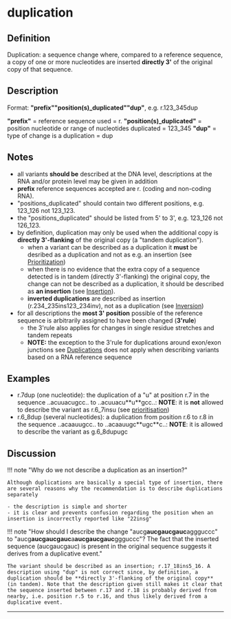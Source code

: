 # duplication

## Definition

Duplication: a sequence change where, compared to a reference sequence, a copy of one or more nucleotides are inserted **directly 3'** of the original copy of that sequence.

## Description

Format:   **"prefix""position(s)\_duplicated""dup"**,  e.g. r.123\_345dup

**"prefix"**  =  reference sequence used  =  r.
**"position(s)\_duplicated"**  =  position nucleotide or range of nucleotides duplicated  =  123\_345
**"dup"**  =  type of change is a duplication  =  dup

## Notes

* all variants **should be** described at the DNA level, descriptions at the RNA and/or protein level may be given in addition
* **prefix** reference sequences accepted are r. (coding and non-coding RNA).
* "positions_duplicated" should contain two different positions, e.g. 123_126 not 123_123.
* the "positions_duplicated" should be listed from 5' to 3', e.g. 123_126 not 126_123.
* by definition, duplication may only be used when the additional copy is **directly 3'-flanking** of the original copy (a "tandem duplication").
    * when a variant can be described as a duplication it **must** be desribed as a duplication and not as e.g. an insertion (see [Prioritization](../../general/))
    * when there is no evidence that the extra copy of a sequence detected is in tandem (directly 3'-flanking) the original copy, the change can not be described as a duplication, it should be described as **an insertion** (see [Insertion](../insertion/)).
    * **inverted duplications** are described as insertion (r.234\_235ins123\_234inv), not as a duplication (see [Inversion](../inversion))
* for all descriptions the **most 3' position** possible of the reference sequence is arbitrarily assigned to have been changed (**3'rule**)
    * the 3'rule also applies for changes in single residue stretches and tandem repeats
    * **NOTE:** the exception to the 3'rule for duplications around exon/exon junctions  see [Duplications](../../DNA/duplication/) does not apply when describing variants based on a RNA reference sequence
## Examples

* r.7dup (one nucleotide): the duplication of a "u" at position r.7 in the sequence ..acuuacugcc.. to ..acuuacu**<span class="spotlight">u</span>**gcc..: **NOTE**: it is **not** allowed to describe the variant as r.6\_7insu (see [prioritisation](../../general/))
* r.6\_8dup (several nucleotides): a duplication from position r.6 to r.8 in the sequence ..acaauugcc.. to ..acaauugc**<span class="spotlight">ugc</span>**c..: **NOTE**: it is allowed to describe the variant as g.6_8dupugc
## Discussion

!!! note "Why do we not describe a duplication as an insertion?"

    Although duplications are basically a special type of insertion, there are several reasons why the recommendation is to describe duplications separately
    
    - the description is simple and shorter
    - it is clear and prevents confusion regarding the position when an insertion is incorrectly reported like "22insg"

!!! note "How should I describe the change "aucg**aucgaucgauc**aggguccc" to "aucg**aucgaucgauc**a**aucgaucgauc**ggguccc"?  The fact that the inserted sequence (aucgaucgauc) is present in the original sequence suggests it derives from a duplicative event."

    The variant should be described as an insertion; r.17_18ins5_16. A description using "dup" is not correct since, by definition, a duplication should be **directly 3'-flanking of the original copy** (in tandem). Note that the description given still makes it clear that the sequence inserted between r.17 and r.18 is probably derived from nearby, i.e. position r.5 to r.16, and thus likely derived from a duplicative event.
---